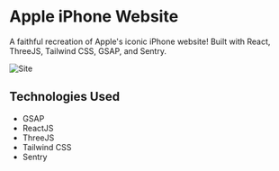 # Apple iPhone Website
A faithful recreation of Apple's iconic iPhone website! Built with React, ThreeJS, Tailwind CSS, GSAP, and Sentry.

![Site](https://i.imgur.com/c9mUFEi.png)

## Technologies Used
* GSAP
* ReactJS
* ThreeJS
* Tailwind CSS
* Sentry
